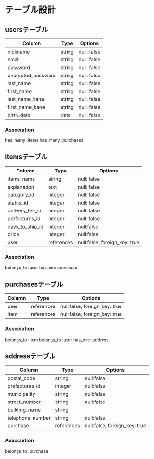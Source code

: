 # テーブル設計

## usersテーブル

|     Column         |  Type  |  Options    |
|--------------------|--------|-------------|
| nickname           | string | null: false |
| email              | string | null: false |
| password           | string | null: false |
| encrypted_password | string | null: false |
| last_name          | string | null: false |
| first_name         | string | null: false |
| last_name_kana     | string | null: false |
| first_name_kane    | string | null: false |
| birth_date         | date   | null: false |


### Association
has_many :items
has_many :purchases


## itemsテーブル

|      Column        |    Type    |      Options                  |
|--------------------|------------|-------------------------------|
| items_name         | string     | null: false                   |
| explanation        | text       | null: false                   |
| category_id        | integer    | null: false                   |
| status_id          | integer    | null: false                   |
| delivery_fee_id    | integer    | null: false                   |
| prefectures_id     | integer    | null: false                   |
| days_to_ship_id    | integer    | null:false                    | 
| price              | integer    | null:false                    | 
| user               | references | null:false, foreign_key: true |


### Association
belongs_to :user
has_one :purchase


## purchasesテーブル

|   Column   |    Type    |          Options              |
|------------|------------|-------------------------------|
| user       | references | null:false, foreign_key: true |
| item       | references | null:false, foreign_key: true |



### Association
belongs_to :item
belongs_to :user
has_one :address

## addressテーブル

|    Column        |    Type    |          Options             |
|------------------|------------|------------------------------|
| postal_code      | string     | null:false                   |
| prefectures_id   | integer    | null:false                   |
| municipality     | string     | null:false                   |
| street_number    | string     | null:false                   |
| building_name    | string     |                              |
| telephone_number | string     | null:false                   |
| purchase         | references | null:false, foreign_key: true|


### Association
belongs_to :purchase